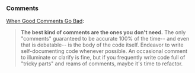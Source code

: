 ### Comments
[When Good Comments Go Bad](https://blog.codinghorror.com/when-good-comments-go-bad/):
> **The best kind of comments are the ones you don't need.** The only "comments" guaranteed to be accurate 100% of the time-- and even that is debatable-- is the body of the code itself. Endeavor to write self-documenting code whenever possible. An occasional comment to illuminate or clarify is fine, but if you frequently write code full of "tricky parts" and reams of comments, maybe it's time to refactor.

